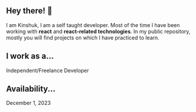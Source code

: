 ## Hey there! 👋

I am Kinshuk, I am a self taught developer. Most of the time I have been working with <b>react</b> and <b>react-related technologies</b>. In my public repository, mostly you will find projects on which I have practiced to learn.



## I work as a...
Independent/Freelance Developer

## Availability...
December 1, 2023



